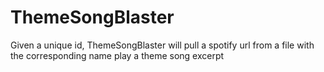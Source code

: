 ThemeSongBlaster
================

Given a unique id, ThemeSongBlaster will pull a spotify url from a file with the corresponding name play a theme song excerpt